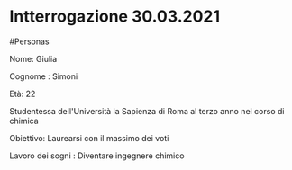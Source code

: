 # Intterrogazione  30.03.2021

#Personas 

Nome: Giulia  

Cognome : Simoni

Età: 22

Studentessa dell'Università la Sapienza di Roma al  terzo anno nel corso di chimica

Obiettivo: Laurearsi con il massimo dei voti 

Lavoro dei sogni :  Diventare ingegnere chimico 
